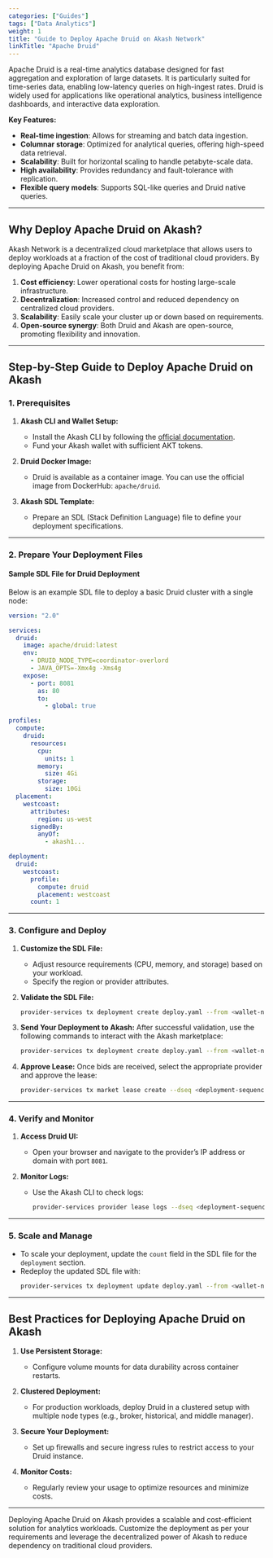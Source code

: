 ```yaml
---
categories: ["Guides"]
tags: ["Data Analytics"]
weight: 1
title: "Guide to Deploy Apache Druid on Akash Network"
linkTitle: "Apache Druid"
---
```


Apache Druid is a real-time analytics database designed for fast aggregation and exploration of large datasets. It is particularly suited for time-series data, enabling low-latency queries on high-ingest rates. Druid is widely used for applications like operational analytics, business intelligence dashboards, and interactive data exploration.  

**Key Features:**
- **Real-time ingestion**: Allows for streaming and batch data ingestion.
- **Columnar storage**: Optimized for analytical queries, offering high-speed data retrieval.
- **Scalability**: Built for horizontal scaling to handle petabyte-scale data.
- **High availability**: Provides redundancy and fault-tolerance with replication.
- **Flexible query models**: Supports SQL-like queries and Druid native queries.

---

## Why Deploy Apache Druid on Akash?

Akash Network is a decentralized cloud marketplace that allows users to deploy workloads at a fraction of the cost of traditional cloud providers. By deploying Apache Druid on Akash, you benefit from:
1. **Cost efficiency**: Lower operational costs for hosting large-scale infrastructure.
2. **Decentralization**: Increased control and reduced dependency on centralized cloud providers.
3. **Scalability**: Easily scale your cluster up or down based on requirements.
4. **Open-source synergy**: Both Druid and Akash are open-source, promoting flexibility and innovation.

---

## Step-by-Step Guide to Deploy Apache Druid on Akash

### 1. Prerequisites

1. **Akash CLI and Wallet Setup:**
   - Install the Akash CLI by following the [official documentation](docs/deployments/akash-cli/overview/).
   - Fund your Akash wallet with sufficient AKT tokens.

2. **Druid Docker Image:**
   - Druid is available as a container image. You can use the official image from DockerHub: `apache/druid`.

3. **Akash SDL Template:**
   - Prepare an SDL (Stack Definition Language) file to define your deployment specifications.

---

### 2. Prepare Your Deployment Files

#### Sample SDL File for Druid Deployment

Below is an example SDL file to deploy a basic Druid cluster with a single node:

```yaml
version: "2.0"

services:
  druid:
    image: apache/druid:latest
    env:
      - DRUID_NODE_TYPE=coordinator-overlord
      - JAVA_OPTS=-Xmx4g -Xms4g
    expose:
      - port: 8081
        as: 80
        to:
          - global: true

profiles:
  compute:
    druid:
      resources:
        cpu:
          units: 1
        memory:
          size: 4Gi
        storage:
          size: 10Gi
  placement:
    westcoast:
      attributes:
        region: us-west
      signedBy:
        anyOf:
          - akash1...

deployment:
  druid:
    westcoast:
      profile:
        compute: druid
        placement: westcoast
      count: 1
```

---

### 3. Configure and Deploy

1. **Customize the SDL File:**
   - Adjust resource requirements (CPU, memory, and storage) based on your workload.
   - Specify the region or provider attributes.

2. **Validate the SDL File:**
   ```bash
   provider-services tx deployment create deploy.yaml --from <wallet-name>
   ```

3. **Send Your Deployment to Akash:**
   After successful validation, use the following commands to interact with the Akash marketplace:
   ```bash
   provider-services tx deployment create deploy.yaml --from <wallet-name>
   ```

4. **Approve Lease:**
   Once bids are received, select the appropriate provider and approve the lease:
   ```bash
   provider-services tx market lease create --dseq <deployment-sequence> --from <wallet-name>
   ```

---

### 4. Verify and Monitor

1. **Access Druid UI:**
   - Open your browser and navigate to the provider’s IP address or domain with port `8081`.

2. **Monitor Logs:**
   - Use the Akash CLI to check logs:
     ```bash
     provider-services provider lease logs --dseq <deployment-sequence> --from <wallet-name>
     ```

---

### 5. Scale and Manage

- To scale your deployment, update the `count` field in the SDL file for the `deployment` section.
- Redeploy the updated SDL file with:
  ```bash
  provider-services tx deployment update deploy.yaml --from <wallet-name>
  ```

---

## Best Practices for Deploying Apache Druid on Akash

1. **Use Persistent Storage:**
   - Configure volume mounts for data durability across container restarts.

2. **Clustered Deployment:**
   - For production workloads, deploy Druid in a clustered setup with multiple node types (e.g., broker, historical, and middle manager).

3. **Secure Your Deployment:**
   - Set up firewalls and secure ingress rules to restrict access to your Druid instance.

4. **Monitor Costs:**
   - Regularly review your usage to optimize resources and minimize costs.

---

Deploying Apache Druid on Akash provides a scalable and cost-efficient solution for analytics workloads. Customize the deployment as per your requirements and leverage the decentralized power of Akash to reduce dependency on traditional cloud providers.